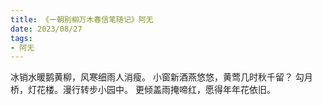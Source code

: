 ```yaml
---
title: 《一朝别柳万木春信笔随记》阿无
date: 2023/08/27
tags:
- 阿无
---
```

冰销水暖鹅黄柳，风寒细雨人消瘦。
小窗新酒燕悠悠，黄莺几时秋千留？
勾月桥，灯花楼。漫行转步小园中。
更倾盖雨掩啼红，愿得年年花依旧。
